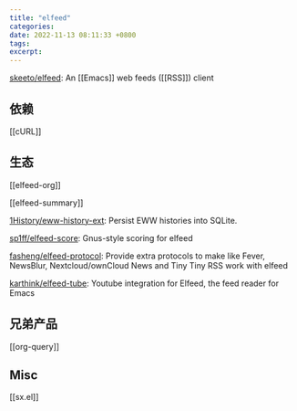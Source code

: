 ```yaml
---
title: "elfeed"
categories: 
date: 2022-11-13 08:11:33 +0800
tags: 
excerpt: 
---
```


[skeeto/elfeed](https://github.com/skeeto/elfeed): An [[Emacs]] web feeds ([[RSS]]) client

## 依赖

[[cURL]]


## 生态

[[elfeed-org]]

[[elfeed-summary]]

[1History/eww-history-ext](https://github.com/1History/eww-history-ext): Persist EWW histories into SQLite.

[sp1ff/elfeed-score](https://github.com/sp1ff/elfeed-score): Gnus-style scoring for elfeed

[fasheng/elfeed-protocol](https://github.com/fasheng/elfeed-protocol): Provide extra protocols to make like Fever, NewsBlur, Nextcloud/ownCloud News and Tiny Tiny RSS work with elfeed

[karthink/elfeed-tube](https://github.com/karthink/elfeed-tube): Youtube integration for Elfeed, the feed reader for Emacs

## 兄弟产品

[[org-query]]


## Misc

[[sx.el]]

